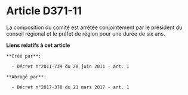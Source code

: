 # Article D371-11

La composition du comité est arrêtée conjointement par le président du conseil régional et le préfet de région pour une durée
de six ans.

**Liens relatifs à cet article**

	**Créé par**:

	  - Décret n°2011-739 du 28 juin 2011 - art. 1

	**Abrogé par**:

	  - Décret n°2017-370 du 21 mars 2017 - art. 1
